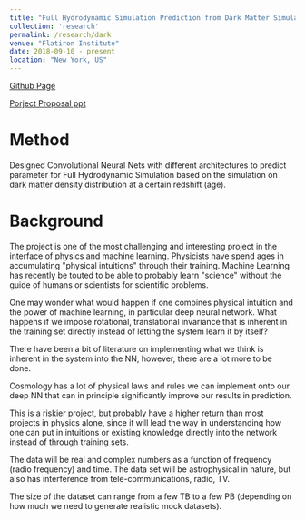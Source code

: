 ```yaml
---
title: "Full Hydrodynamic Simulation Prediction from Dark Matter Simulation"
collection: 'research'
permalink: /research/dark
venue: "Flatiron Institute"
date: 2018-09-10 - present
location: "New York, US"
---
```

[Github Page](https://github.com/NYU-CDS-Capstone-Project/Darkness_Beyond_Time)

[Porject Proposal ppt](https://drive.google.com/open?id=15F9UssTuPMLMevCMA6Pni_shcFjtT2mf)

Method
======
Designed Convolutional Neural Nets with different architectures to predict parameter for Full Hydrodynamic Simulation based on the simulation on dark matter density distribution at a certain redshift (age). 

Background
======
The project is one of the most challenging and interesting project in the interface of physics and machine learning. Physicists have spend ages in accumulating "physical intuitions" through their training. Machine Learning has recently be touted to be able to probably learn "science" without the guide of humans or scientists for scientific problems.


One may wonder what would happen if one combines physical intuition and the power of machine learning, in particular deep neural network. What happens if we impose rotational, translational invariance that is inherent in the training set directly instead of letting the system learn it by itself?


There have been a bit of literature on implementing what we think is inherent in the system into the NN, however, there are a lot more to be done.


Cosmology has a lot of physical laws and rules we can implement onto our deep NN that can in principle significantly improve our results in prediction.




This is a riskier project, but probably have a higher return than most projects in physics alone, since it will lead the way in understanding how one can put in intuitions or existing knowledge directly into the network instead of through training sets.


The data will be real and complex numbers as a function of frequency (radio frequency) and time. The data set will be astrophysical in nature, but also has interference from tele-communications, radio, TV.


The size of the dataset can range from a few TB to a few PB (depending on how much we need to generate realistic mock datasets).

